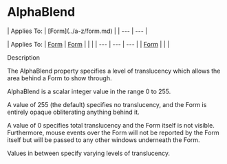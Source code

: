 




<h1 class="heading"><span class="name">AlphaBlend</span></h1>
| Applies To: | [Form](../a-z/form.md) |
| --- | ---  |

| Applies To: | [Form](../a-z/form.md) | [Form](../a-z/form.md) |  |  |
| --- | --- | ---  |
| [Form](../a-z/form.md) |  |  |


Description


The AlphaBlend property specifies a level of translucency which allows the
area behind a Form to show through.


AlphaBlend is a scalar integer value in the range 0 to 255.


A value of 255 (the default) specifies no translucency, and the Form is
entirely opaque obliterating anything behind it.


A value of 0 specifies total translucency and the Form itself is not visible.
Furthermore, mouse events over the Form will not be reported by the Form itself
but will be passed to any other windows underneath the Form.


Values in between specify varying levels of translucency.



